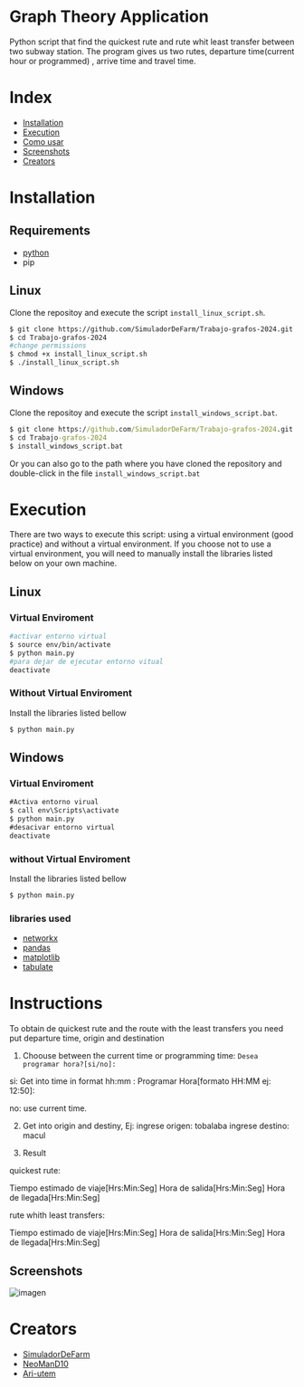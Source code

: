 # Graph Theory Application

Python script that find the quickest rute and rute whit least transfer between two subway station.  The program gives us two rutes, departure time(current hour or programmed) , arrive time and travel time.

# Index
- [Installation](#Installation)
- [Execution](#Execution)
- [Como usar](#Instructions)
- [Screenshots](#Screenshots)
- [Creators](#Creators)  
# Installation 

## Requirements

- [python](https://www.python.org/)
- pip


## Linux

Clone the repositoy and execute the script `install_linux_script.sh`.
```bash
$ git clone https://github.com/SimuladorDeFarm/Trabajo-grafos-2024.git
$ cd Trabajo-grafos-2024
#change permissions
$ chmod +x install_linux_script.sh
$ ./install_linux_script.sh

```
## Windows

Clone the repositoy and execute the script `install_windows_script.bat`.
```cmd
$ git clone https://github.com/SimuladorDeFarm/Trabajo-grafos-2024.git
$ cd Trabajo-grafos-2024
$ install_windows_script.bat
```
Or you can also go to the path where you have cloned the repository and double-click in the file `install_windows_script.bat` 


# Execution

There are two ways to execute this script: using a virtual environment (good practice) and without a virtual environment. If you choose not to use a virtual environment, you will need to manually install the libraries listed below on your own machine.

## Linux

### Virtual Enviroment 

```bash
#activar entorno virtual
$ source env/bin/activate
$ python main.py
#para dejar de ejecutar entorno vitual
deactivate
```
### Without Virtual Enviroment

Install the libraries listed bellow
```bash
$ python main.py
```
## Windows

### Virtual Enviroment
```cmd
#Activa entorno virual
$ call env\Scripts\activate
$ python main.py
#desacivar entorno virtual
deactivate
```
### without  Virtual Enviroment

Install the libraries listed bellow
```cmd
$ python main.py
```

### libraries used 

  - [networkx](https://networkx.org/documentation/stable/install.html)
  - [pandas](https://pandas.pydata.org/docs/getting_started/install.html)
  - [matplotlib](https://matplotlib.org/stable/users/getting_started/)
  - [tabulate](https://pypi.org/project/tabulate/)


# Instructions

To obtain de quickest rute and the route with the least transfers you need put departure time, origin and destination

  

  1) Choouse between the current time or programming time:
    `Desea programar hora?[si/no]:` 

  si: Get into time in format hh:mm :
    Programar Hora[formato HH:MM ej: 12:50]:

  no: use current time.

  2) Get into origin and destiny, Ej:
  ingrese origen: tobalaba
  ingrese destino: macul

  4) Result

  quickest rute: 
  
  Tiempo estimado de viaje[Hrs:Min:Seg]
  Hora de salida[Hrs:Min:Seg]
  Hora de llegada[Hrs:Min:Seg]


  rute whith least transfers: 
  
  Tiempo estimado de viaje[Hrs:Min:Seg]
  Hora de salida[Hrs:Min:Seg]
  Hora de llegada[Hrs:Min:Seg]

    
 
 ## Screenshots
![imagen](https://github.com/user-attachments/assets/f4915ab7-74d9-49cc-a4a1-937356625427)

# Creators

- [SimuladorDeFarm](https://github.com/SimuladorDeFarm)
- [NeoManD10](https://github.com/NeoManD10)
- [Ari-utem](https://github.com/Ari-utem)
